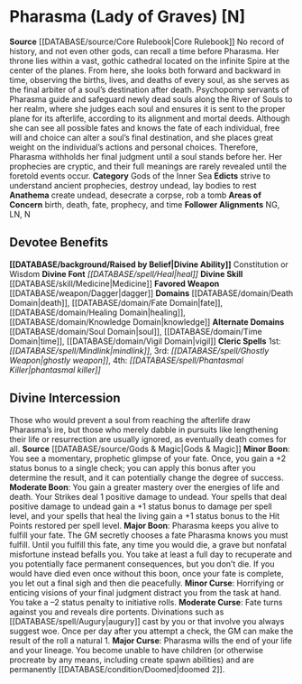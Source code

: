 ﻿---
ability:
- Constitution
- Wisdom
ability_boost:
- Constitution
- Wisdom
alignment: N
deity:
- '[[DATABASE/deity/Pharasma|Pharasma]]'
deity_category: Gods of the Inner Sea
divine_font: Heal
domain:
- '[[DATABASE/domain/Death Domain|Death]]'
- '[[DATABASE/domain/Fate Domain|Fate]]'
- '[[DATABASE/domain/Healing Domain|Healing]]'
- '[[DATABASE/domain/Knowledge Domain|Knowledge]]'
- '[[DATABASE/domain/Soul Domain|Soul]]'
- '[[DATABASE/domain/Time Domain|Time]]'
- '[[DATABASE/domain/Vigil Domain|Vigil]]'
favored_weapon: '[[DATABASE/weapon/Dagger|Dagger]]'
follower_alignment:
- NG
- LN
- N
id: '14'
name: Pharasma
rarity: Common
skill:
- '[[DATABASE/skill/Medicine|Medicine]]'
source: '[[DATABASE/source/Core Rulebook|Core Rulebook]]'
type: Deity

---
# Pharasma (Lady of Graves) [N]

**Source** [[DATABASE/source/Core Rulebook|Core Rulebook]] 
No record of history, and not even other gods, can recall a time before Pharasma. Her throne lies within a vast, gothic cathedral located on the infinite Spire at the center of the planes. From here, she looks both forward and backward in time, observing the births, lives, and deaths of every soul, as she serves as the final arbiter of a soul’s destination after death. Psychopomp servants of Pharasma guide and safeguard newly dead souls along the River of Souls to her realm, where she judges each soul and ensures it is sent to the proper plane for its afterlife, according to its alignment and mortal deeds. Although she can see all possible fates and knows the fate of each individual, free will and choice can alter a soul’s final destination, and she places great weight on the individual’s actions and personal choices. Therefore, Pharasma withholds her final judgment until a soul stands before her. Her prophecies are cryptic, and their full meanings are rarely revealed until the foretold events occur.
**Category** Gods of the Inner Sea
**Edicts** strive to understand ancient prophecies, destroy undead, lay bodies to rest
**Anathema** create undead, desecrate a corpse, rob a tomb
**Areas of Concern** birth, death, fate, prophecy, and time
**Follower Alignments** NG, LN, N

## Devotee Benefits

**[[DATABASE/background/Raised by Belief|Divine Ability]]** Constitution or Wisdom
**Divine Font** _[[DATABASE/spell/Heal|heal]]_
**Divine Skill** [[DATABASE/skill/Medicine|Medicine]]
**Favored Weapon** [[DATABASE/weapon/Dagger|dagger]]
**Domains** [[DATABASE/domain/Death Domain|death]], [[DATABASE/domain/Fate Domain|fate]], [[DATABASE/domain/Healing Domain|healing]], [[DATABASE/domain/Knowledge Domain|knowledge]]
**Alternate Domains** [[DATABASE/domain/Soul Domain|soul]], [[DATABASE/domain/Time Domain|time]], [[DATABASE/domain/Vigil Domain|vigil]]
**Cleric Spells** 1st: _[[DATABASE/spell/Mindlink|mindlink]]_, 3rd: _[[DATABASE/spell/Ghostly Weapon|ghostly weapon]]_, 4th: _[[DATABASE/spell/Phantasmal Killer|phantasmal killer]]_

## Divine Intercession

Those who would prevent a soul from reaching the afterlife draw Pharasma’s ire, but those who merely dabble in pursuits like lengthening their life or resurrection are usually ignored, as eventually death comes for all.
**Source** [[DATABASE/source/Gods & Magic|Gods & Magic]] 
**Minor Boon**: You see a momentary, prophetic glimpse of your fate. Once, you gain a +2 status bonus to a single check; you can apply this bonus after you determine the result, and it can potentially change the degree of success.
**Moderate Boon**: You gain a greater mastery over the energies of life and death. Your Strikes deal 1 positive damage to undead. Your spells that deal positive damage to undead gain a +1 status bonus to damage per spell level, and your spells that heal the living gain a +1 status bonus to the Hit Points restored per spell level.
**Major Boon**: Pharasma keeps you alive to fulfill your fate. The GM secretly chooses a fate Pharasma knows you must fulfill. Until you fulfill this fate, any time you would die, a grave but nonfatal misfortune instead befalls you. You take at least a full day to recuperate and you potentially face permanent consequences, but you don’t die. If you would have died even once without this boon, once your fate is complete, you let out a final sigh and then die peacefully.
**Minor Curse**: Horrifying or enticing visions of your final judgment distract you from the task at hand. You take a –2 status penalty to initiative rolls.
**Moderate Curse**: Fate turns against you and reveals dire portents. Divinations such as [[DATABASE/spell/Augury|augury]] cast by you or that involve you always suggest woe. Once per day after you attempt a check, the GM can make the result of the roll a natural 1.
**Major Curse**: Pharasma wills the end of your life and your lineage. You become unable to have children (or otherwise procreate by any means, including create spawn abilities) and are permanently [[DATABASE/condition/Doomed|doomed 2]].
